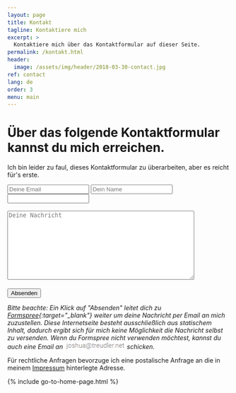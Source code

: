 ```yaml
---
layout: page
title: Kontakt
tagline: Kontaktiere mich
excerpt: >
  Kontaktiere mich über das Kontaktformular auf dieser Seite.
permalink: /kontakt.html
header:
  image: /assets/img/header/2018-03-30-contact.jpg
ref: contact
lang: de
order: 3
menu: main
---
```


# Über das folgende Kontaktformular kannst du mich erreichen.

Ich bin leider zu faul, dieses Kontaktformular zu überarbeiten, aber es reicht für's erste.

<form action="https://formspree.io/joshua@treudler.net" method="POST" id="contact">
  <input type="email" name="email" placeholder="Deine Email">
  <input type="text" name="name" placeholder="Dein Name">
  <input type="textarea" name="message" type="hidden"><br><br>
  <textarea name="message" form="contact" placeholder="Deine Nachricht" rows="10" cols="50"></textarea><br><br>
  <input type="hidden" name="_language" value="de" />
  <button type="submit">Absenden</button>
</form>

*Bitte beachte: Ein Klick auf "Absenden" leitet dich zu [Formspree](https://formspree.io/){:target="_blank"} weiter um deine Nachricht per Email an mich zuzustellen. Diese Internetseite besteht ausschließlich aus statischem Inhalt, dadurch ergibt sich für mich keine Möglichkeit die Nachricht selbst zu versenden. Wenn du Formspree nicht verwenden möchtest, kannst du auch eine Email an ![](/assets/img/joshua-at-treudler-net.png) schicken.* 

Für rechtliche Anfragen bevorzuge ich eine postalische Anfrage an die in meinem [Impressum](imprint.html) hinterlegte Adresse.

{% include go-to-home-page.html %}
